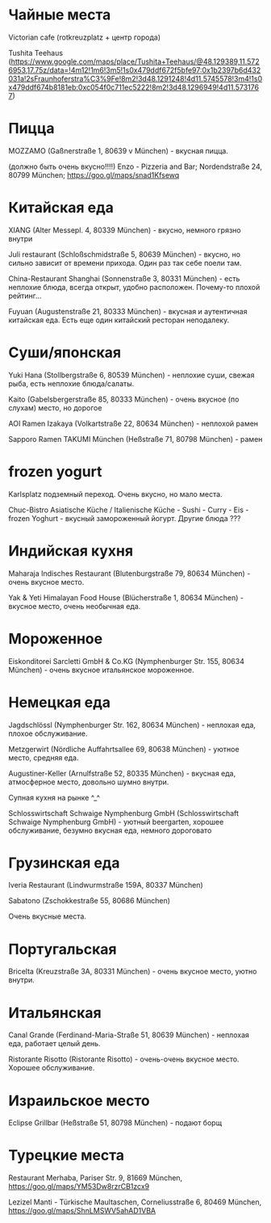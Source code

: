 # Чайные места

Victorian cafe (rotkreuzplatz + центр города)

Tushita Teehaus (https://www.google.com/maps/place/Tushita+Teehaus/@48.129389,11.5726953,17.75z/data=!4m12!1m6!3m5!1s0x479ddf672f5bfe97:0x1b2397b6d432031a!2sFraunhoferstra%C3%9Fe!8m2!3d48.1291248!4d11.5745578!3m4!1s0x479ddf674b8181eb:0xc054f0c711ec5222!8m2!3d48.1296949!4d11.5731767)

# Пицца

MOZZAMO (Gaßnerstraße 1, 80639 v München) - вкусная пицца.

(должно быть очень вкусно!!!!) Enzo - Pizzeria and Bar; Nordendstraße 24, 80799 München; https://goo.gl/maps/snad1Kfsewq

# Китайская еда

XIANG (Alter Messepl. 4, 80339 München) - вкусно, немного грязно внутри

Juli restaurant (Schloßschmidstraße 5, 80639 München) - вкусно, но сильно зависит от времени прихода. Один раз так себе поели там.

China-Restaurant Shanghai (Sonnenstraße 3, 80331 München) - есть неплохие блюда, всегда открыт, удобно расположен. Почему-то плохой рейтинг...

Fuyuan (Augustenstraße 21, 80333 München) - вкусная и аутентичная китайская еда. Есть еще один китайский ресторан неподалеку.

# Суши/японская

Yuki Hana (Stollbergstraße 6, 80539 München) - неплохие суши, свежая рыба, есть неплохие блюда/салаты.

Kaito (Gabelsbergerstraße 85, 80333 München) - очень вкусное (по слухам) место, но дорогое

AOI Ramen Izakaya (Volkartstraße 22, 80634 München) - неплохой рамен

Sapporo Ramen TAKUMI München (Heßstraße 71, 80798 München) - рамен

# frozen yogurt

Karlsplatz подземный переход. Очень вкусно, но мало места.

Chuc-Bistro Asiatische Küche / Italienische Küche - Sushi - Curry - Eis - frozen Yoghurt - вкусный замороженный йогурт. Другие блюда ???

# Индийская кухня

Maharaja Indisches Restaurant (Blutenburgstraße 79, 80634 München) - очень вкусное место.

Yak & Yeti Himalayan Food House (Blücherstraße 1, 80634 München) - вкусное место, очень необычная еда.

# Мороженное

Eiskonditorei Sarcletti GmbH & Co.KG (Nymphenburger Str. 155, 80634 München) - очень вкусное итальянское мороженное.

# Немецкая еда

Jagdschlössl (Nymphenburger Str. 162, 80634 München) - неплохая еда, плохое обслуживание.

Metzgerwirt (Nördliche Auffahrtsallee 69, 80638 München) - уютное место, средняя еда.

Augustiner-Keller (Arnulfstraße 52, 80335 München) - вкусная еда, атмосферное место, довольно шумно внутри.

Супная кухня на рынке ^_^

Schlosswirtschaft Schwaige Nymphenburg GmbH (Schlosswirtschaft Schwaige Nymphenburg GmbH) - уютный beergarten, хорошее обслуживание, безумно вкусная еда, немного дороговато

# Грузинская еда

Iveria Restaurant (Lindwurmstraße 159A, 80337 München)

Sabatono (Zschokkestraße 55, 80686 München)

Очень вкусные места.

# Португальская

Bricelta (Kreuzstraße 3A, 80331 München) - очень вкусное место, уютно внутри.

# Итальянская

Canal Grande (Ferdinand-Maria-Straße 51, 80639 München) - неплохая еда, работает целый день.

Ristorante Risotto (Ristorante Risotto) - очень-очень вкусное место. Хорошее обслуживание.

# Израильское место

Eclipse Grillbar (Heßstraße 51, 80798 München) - подают борщ

# Турецкие места

Restaurant Merhaba, Pariser Str. 9, 81669 München, https://goo.gl/maps/YM53Dw8rzrCB1zcx9

Lezizel Manti - Türkische Maultaschen, Corneliusstraße 6, 80469 München, https://goo.gl/maps/ShnLMSWV5ahAD1VBA
